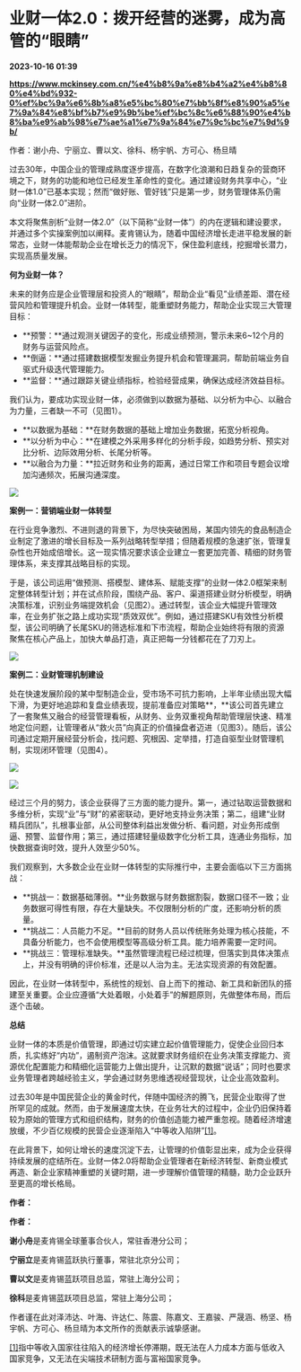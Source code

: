 # 业财一体2.0：拨开经营的迷雾，成为高管的“眼睛”

**2023-10-16 01:39**

**https://www.mckinsey.com.cn/%e4%b8%9a%e8%b4%a2%e4%b8%80%e4%bd%932-0%ef%bc%9a%e6%8b%a8%e5%bc%80%e7%bb%8f%e8%90%a5%e7%9a%84%e8%bf%b7%e9%9b%be%ef%bc%8c%e6%88%90%e4%b8%ba%e9%ab%98%e7%ae%a1%e7%9a%84%e7%9c%bc%e7%9d%9b/**

作者：谢小舟、宁丽立、曹以文、徐科、杨宇帆、方可心、杨旦晴

过去30年，中国企业的管理成熟度逐步提高，在数字化浪潮和日趋复杂的营商环境之下，财务的功能和地位已经发生革命性的变化。通过建设财务共享中心，“业财一体1.0”已基本实现；然而“做好账、管好钱”只是第一步，财务管理体系仍需向“业财一体2.0”进阶。

本文将聚焦剖析“业财一体2.0”（以下简称“业财一体”）的内在逻辑和建设要求，并通过多个实操案例加以阐释。麦肯锡认为，随着中国经济增长走进平稳发展的新常态，业财一体能帮助企业在增长乏力的情况下，保住盈利底线，挖掘增长潜力，实现高质量发展。

**何为业财一体？**

未来的财务应是企业管理层和投资人的“眼睛”，帮助企业“看见”业绩差距、潜在经营风险和管理提升机会。业财一体转型，能重塑财务能力，帮助企业实现三大管理目标：

*   **预警：**通过观测关键因子的变化，形成业绩预测，警示未来6~12个月的财务与运营风险点。
*   **倒逼：**通过搭建数据模型发掘业务提升机会和管理漏洞，帮助前端业务自驱式升级迭代管理能力。
*   **监督：**通过跟踪关键业绩指标，检验经营成果，确保达成经济效益目标。

我们认为，要成功实现业财一体，必须做到以数据为基础、以分析为中心、以融合为力量，三者缺一不可（见图1）。

*   **以数据为基础：**在财务数据的基础上增加业务数据，拓宽分析视角。
*   **以分析为中心：**在建模之外采用多样化的分析手段，如趋势分析、预实对比分析、边际效用分析、长尾分析等。
*   **以融合为力量：**拉近财务和业务的距离，通过日常工作和项目专题会议增加沟通频次，拓展沟通深度。

**![](https://www.mckinsey.com.cn/wp-content/uploads/2023/04/20230321-%E9%BA%A6%E8%82%AF%E9%94%A1%E4%B8%9A%E8%B4%A2%E4%B8%80%E4%BD%9302.jpg)**

**案例一：营销端业财一体转型**

在行业竞争激烈、不进则退的背景下，为尽快突破困局，某国内领先的食品制造企业制定了激进的增长目标及一系列战略转型举措；但随着规模的急速扩张，管理复杂性也开始成倍增长。这一现实情况要求该企业建立一套更加完善、精细的财务管理体系，来支撑其战略目标的实现。

于是，该公司运用“做预测、搭模型、建体系、赋能支撑”的业财一体2.0框架来制定整体转型计划；并在试点阶段，围绕产品、客户、渠道搭建业财分析模型，明确决策标准，识别业务端提效机会（见图2）。通过转型，该企业大幅提升管理效率，在业务扩张之路上成功实现“质效双优”。例如，通过搭建SKU有效性分析模型，该公司明确了长尾SKU的筛选标准和下市流程，帮助企业始终将有限的资源聚焦在核心产品上，加快大单品打造，真正把每一分钱都花在了刀刃上。

![](https://www.mckinsey.com.cn/wp-content/uploads/2023/04/20230321-%E9%BA%A6%E8%82%AF%E9%94%A1%E4%B8%9A%E8%B4%A2%E4%B8%80%E4%BD%932.jpg)

**案例二：业财管理机制建设**

处在快速发展阶段的某中型制造企业，受市场不可抗力影响，上半年业绩出现大幅下滑，为更好地追踪和复盘业绩表现，提前准备应对策略**，**该公司首先建立了一套聚焦又融合的经营管理看板，从财务、业务双重视角帮助管理层快速、精准地定位问题，让管理者从“救火员”向真正的价值操盘者迈进（见图3）。随后，该公司通过定期开展经营分析会，找问题、究根因、定举措，打造自驱型业财管理机制，实现闭环管理（见图4）。

![](https://www.mckinsey.com.cn/wp-content/uploads/2023/04/20230321-%E9%BA%A6%E8%82%AF%E9%94%A1%E4%B8%9A%E8%B4%A2%E4%B8%80%E4%BD%933.jpg)

![](https://www.mckinsey.com.cn/wp-content/uploads/2023/04/20230321-%E9%BA%A6%E8%82%AF%E9%94%A1%E4%B8%9A%E8%B4%A2%E4%B8%80%E4%BD%934.jpg)

经过三个月的努力，该企业获得了三方面的能力提升。第一，通过钻取运营数据和多维分析，实现“业”与“财”的紧密联动，更好地支持业务决策；第二，组建“业财精兵团队”，扎根事业部，从公司整体利益出发做分析、看问题，对业务形成倒逼、预警、监督作用；第三，通过搭建轻量级数字化分析工具，连通业务指标，加快数据查询时效，提升人效至少50%。

我们观察到，大多数企业在业财一体转型的实际推行中，主要会面临以下三方面挑战：

*   **挑战一：数据基础薄弱。**业务数据与财务数据割裂，数据口径不一致；业务数据可得性有限，存在大量缺失。不仅限制分析的广度，还影响分析的质量。
*   **挑战二：人员能力不足。**目前的财务人员以传统账务处理为核心技能，不具备分析能力，也不会使用模型等高级分析工具。能力培养需要一定时间。
*   **挑战三：管理标准缺失。**虽然管理流程已经过梳理，但落实到具体决策点上，并没有明确的评价标准，还是以人治为主。无法实现资源的有效配置。

因此，在业财一体转型中，系统性的规划、自上而下的推动、新工具和新团队的搭建至关重要。企业应遵循“大处着眼，小处着手”的解题原则，先做整体布局，而后逐个击破。

**总结**

业财一体的本质是价值管理，即通过切实建立起价值管理能力，促使企业回归本质，扎实练好“内功”，遏制资产泡沫。这就要求财务组织在业务决策支撑能力、资源优化配置能力和精细化运营能力上做出提升，让沉默的数据“说话”；同时也要求业务管理者跨越经验主义，学会通过财务思维透视经营现状，让企业高效盈利。

过去30年是中国民营企业的黄金时代，伴随中国经济的腾飞，民营企业取得了世所罕见的成就。然而，由于发展速度太快，在业务壮大的过程中，企业仍旧保持着较为原始的管理方式和组织结构，财务的价值创造能力被严重忽视。随着经济增速放缓，不少百亿规模的民营企业逐渐陷入“中等收入陷阱”[\[1\]](https://www.mckinsey.com.cn/%e4%b8%9a%e8%b4%a2%e4%b8%80%e4%bd%932-0%ef%bc%9a%e6%8b%a8%e5%bc%80%e7%bb%8f%e8%90%a5%e7%9a%84%e8%bf%b7%e9%9b%be%ef%bc%8c%e6%88%90%e4%b8%ba%e9%ab%98%e7%ae%a1%e7%9a%84%e7%9c%bc%e7%9d%9b/#_ftn1)。

在此背景下，如何让增长的速度沉淀下去，让管理的价值彰显出来，成为企业获得持续发展的症结所在。业财一体2.0将帮助企业管理者在新经济转型、新商业模式再造、新企业家精神重塑的关键时期，进一步理解价值管理的精髓，助力企业跃升至更高的增长格局。

**作者：**

**作者：**

**谢小舟**是麦肯锡全球董事合伙人，常驻香港分公司；

**宁丽立**是麦肯锡蓝跃执行董事，常驻北京分公司；

**曹以文**是麦肯锡蓝跃项目总监，常驻上海分公司；

**徐科**是麦肯锡蓝跃项目总监，常驻上海分公司；

作者谨在此对泽沛达、叶海、许达仁、陈震、陈嘉文、王嘉骏、严晟涵、杨坚、杨宇帆、方可心、杨旦晴为本文所作的贡献表示诚挚感谢。

[\[1\]](https://www.mckinsey.com.cn/%e4%b8%9a%e8%b4%a2%e4%b8%80%e4%bd%932-0%ef%bc%9a%e6%8b%a8%e5%bc%80%e7%bb%8f%e8%90%a5%e7%9a%84%e8%bf%b7%e9%9b%be%ef%bc%8c%e6%88%90%e4%b8%ba%e9%ab%98%e7%ae%a1%e7%9a%84%e7%9c%bc%e7%9d%9b/#_ftnref1)指中等收入国家往往陷入的经济增长停滞期，既无法在人力成本方面与低收入国家竞争，又无法在尖端技术研制方面与富裕国家竞争。